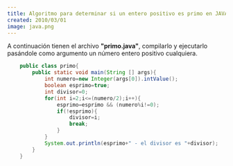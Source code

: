 ```yaml
---
title: Algoritmo para determinar si un entero positivo es primo en JAVA
created: 2010/03/01
image: java.png
---
```


A continuación tienen el archivo **"primo.java"**, compilarlo y ejecutarlo pasándole como argumento un número entero positivo cualquiera.

```java
    public class primo{
    	public static void main(String [] args){
    		int numero=new Integer(args[0]).intValue();
    		boolean esprimo=true;
    		int divisor=0;
    		for(int i=2;i<=(numero/2);i++){
    			esprimo=esprimo && (numero%i!=0);
    			if(!esprimo){
    				divisor=i;
    				break;
    			}
    		}
    		System.out.println(esprimo+" - el divisor es "+divisor);
    	}
    }
```
